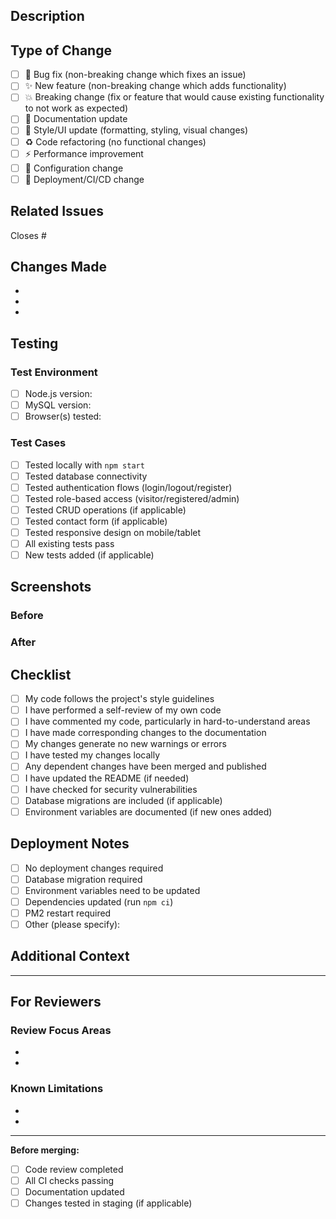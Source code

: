 ## Description
<!-- Provide a brief description of the changes in this PR -->

## Type of Change
<!-- Mark the relevant option with an 'x' -->

- [ ] 🐛 Bug fix (non-breaking change which fixes an issue)
- [ ] ✨ New feature (non-breaking change which adds functionality)
- [ ] 💥 Breaking change (fix or feature that would cause existing functionality to not work as expected)
- [ ] 📝 Documentation update
- [ ] 🎨 Style/UI update (formatting, styling, visual changes)
- [ ] ♻️ Code refactoring (no functional changes)
- [ ] ⚡ Performance improvement
- [ ] 🔧 Configuration change
- [ ] 🚀 Deployment/CI/CD change

## Related Issues
<!-- Link to related issues using #issue_number -->
Closes #

## Changes Made
<!-- List the specific changes made in this PR -->

- 
- 
- 

## Testing
<!-- Describe the tests you ran to verify your changes -->

### Test Environment
- [ ] Node.js version: 
- [ ] MySQL version: 
- [ ] Browser(s) tested: 

### Test Cases
- [ ] Tested locally with `npm start`
- [ ] Tested database connectivity
- [ ] Tested authentication flows (login/logout/register)
- [ ] Tested role-based access (visitor/registered/admin)
- [ ] Tested CRUD operations (if applicable)
- [ ] Tested contact form (if applicable)
- [ ] Tested responsive design on mobile/tablet
- [ ] All existing tests pass
- [ ] New tests added (if applicable)

## Screenshots
<!-- Add screenshots for UI changes -->

### Before
<!-- Screenshot or description of the old behavior -->

### After
<!-- Screenshot or description of the new behavior -->

## Checklist
<!-- Mark completed items with an 'x' -->

- [ ] My code follows the project's style guidelines
- [ ] I have performed a self-review of my own code
- [ ] I have commented my code, particularly in hard-to-understand areas
- [ ] I have made corresponding changes to the documentation
- [ ] My changes generate no new warnings or errors
- [ ] I have tested my changes locally
- [ ] Any dependent changes have been merged and published
- [ ] I have updated the README (if needed)
- [ ] I have checked for security vulnerabilities
- [ ] Database migrations are included (if applicable)
- [ ] Environment variables are documented (if new ones added)

## Deployment Notes
<!-- Any special deployment steps or considerations -->

- [ ] No deployment changes required
- [ ] Database migration required
- [ ] Environment variables need to be updated
- [ ] Dependencies updated (run `npm ci`)
- [ ] PM2 restart required
- [ ] Other (please specify):

## Additional Context
<!-- Add any other context about the PR here -->

---

## For Reviewers
<!-- Information to help reviewers -->

### Review Focus Areas
<!-- What should reviewers pay special attention to? -->

- 
- 

### Known Limitations
<!-- Any known issues or limitations with this PR -->

- 
- 

---

**Before merging:**
- [ ] Code review completed
- [ ] All CI checks passing
- [ ] Documentation updated
- [ ] Changes tested in staging (if applicable)
